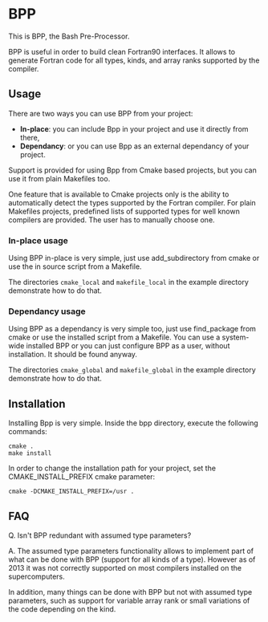 # BPP

This is BPP, the Bash Pre-Processor.

BPP is useful in order to build clean Fortran90 interfaces. It allows to
generate Fortran code for all types, kinds, and array ranks supported by the
compiler.

## Usage

There are two ways you can use BPP from your project:
*  **In-place**: you can include Bpp in your project and use it directly from
   there,
*  **Dependancy**: or you can use Bpp as an external dependancy of your
   project.

Support is provided for using Bpp from Cmake based projects, but you can use
it from plain Makefiles too.

One feature that is available to Cmake projects only is the ability to
automatically detect the types supported by the Fortran compiler. For plain
Makefiles projects, predefined lists of supported types for well known
compilers are provided. The user has to manually choose one.

### In-place usage

Using BPP in-place is very simple, just use add_subdirectory from cmake or use
the in source script from a Makefile.

The directories `cmake_local` and `makefile_local` in the example directory
demonstrate how to do that.

### Dependancy usage

Using BPP as a dependancy is very simple too, just use find_package from cmake
or use the installed script from a Makefile. You can use a system-wide
installed BPP or you can just configure BPP as a user, without installation.
It should be found anyway.

The directories `cmake_global` and `makefile_global` in the example directory
demonstrate how to do that.

## Installation

Installing Bpp is very simple.
Inside the bpp directory, execute the following commands:
```
cmake .
make install
```

In order to change the installation path for your project, set the
CMAKE_INSTALL_PREFIX cmake parameter:
```
cmake -DCMAKE_INSTALL_PREFIX=/usr .
```

## FAQ

Q. Isn't BPP redundant with assumed type parameters?

A.
The assumed type parameters functionality allows to implement part of what can
be done with BPP (support for all kinds of a type). However as of 2013 it was
not correctly supported on most compilers installed on the supercomputers.

In addition, many things can be done with BPP but not with assumed type
parameters, such as support for variable array rank or small variations of the
code depending on the kind.